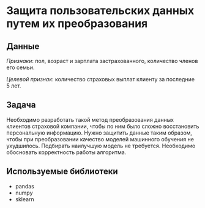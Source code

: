 # Защита пользовательских данных путем их преобразования


## Данные

*Признаки*: пол, возраст и зарплата застрахованного, количество членов его семьи.

*Целевой признак*: количество страховых выплат клиенту за последние 5 лет.

## Задача

Необходимо разработать такой метод преобразования данных клиентов страховой компании, чтобы по ним было сложно восстановить персональную информацию. 
Нужно защитить данные таким образом, чтобы при преобразовании качество моделей машинного обучения не ухудшилось. Подбирать наилучшую модель не требуется.
Необходимо обосновать корректность работы алгоритма. 

## Используемые библиотеки
* pandas
* numpy
* sklearn
